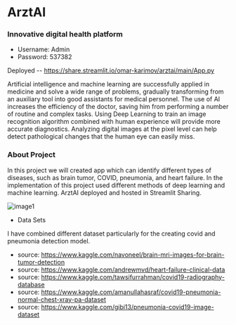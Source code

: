 # ArztAI
### Innovative digital health platform

* Username: Admin
* Password: 537382

Deployed -- https://share.streamlit.io/omar-karimov/arztai/main/App.py

Artificial intelligence and machine learning are successfully applied in medicine and solve a wide range of problems, gradually transforming from an auxiliary tool into good assistants for medical personnel. The use of AI increases the efficiency of the doctor, saving him from performing a number of routine and complex tasks. Using Deep Learning to train an image recognition algorithm combined with human experience will provide more accurate diagnostics. Analyzing digital images at the pixel level can help detect pathological changes that the human eye can easily miss.



### About Project

In this project we will created app which can identify different types of diseases, such as brain tumor, COVID, pneumonia, and heart failure. In the implementation of this project used different methods of deep learning and machine learning. ArztAI deployed and hosted in Streamlit Sharing.

![image1](https://user-images.githubusercontent.com/68358028/119236773-1ad3c100-baee-11eb-997b-16edf4702fc6.png)

* Data Sets

I have combined different dataset particularly for the creating covid and pneumonia detection model.

* source: https://www.kaggle.com/navoneel/brain-mri-images-for-brain-tumor-detection
* source: https://www.kaggle.com/andrewmvd/heart-failure-clinical-data
* source: https://www.kaggle.com/tawsifurrahman/covid19-radiography-database
* source: https://www.kaggle.com/amanullahasraf/covid19-pneumonia-normal-chest-xray-pa-dataset
* source: https://www.kaggle.com/gibi13/pneumonia-covid19-image-dataset

